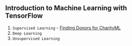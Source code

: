 ## Introduction to Machine Learning with TensorFlow

1. `Supervised Learning` - [Finding Donors for CharityML](https://github.com/NadaAbuIssa/Introduction-to-ML-with-TensorFlow/)
2. `Deep Learning`
3. `Unsupervised Learning`
